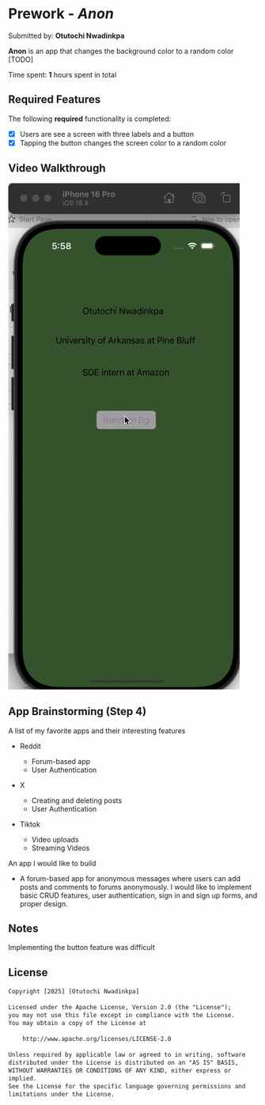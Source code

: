# Prework - *Anon*

Submitted by: **Otutochi Nwadinkpa**

**Anon** is an app that changes the background color to a random color [TODO] 

Time spent: **1** hours spent in total

## Required Features

The following **required** functionality is completed:

- [x] Users are see a screen with three labels and a button
- [x] Tapping the button changes the screen color to a random color
 
## Video Walkthrough

<img src="/appGIF.gif" width="" />


## App Brainstorming (Step 4)

A list of my favorite apps and their interesting features

- Reddit
    - Forum-based app
    - User Authentication
    
- X
    - Creating and deleting posts
    - User Authentication
    
- Tiktok
    - Video uploads
    - Streaming Videos
    
An app I would like to build

- A forum-based app for anonymous messages where users can add posts and comments to forums anonymously. I would like to implement basic CRUD features, user authentication, sign in and sign up forms, and proper design.

## Notes

Implementing the button feature was difficult

## License

    Copyright [2025] [Otutochi Nwadinkpa]

    Licensed under the Apache License, Version 2.0 (the "License");
    you may not use this file except in compliance with the License.
    You may obtain a copy of the License at

        http://www.apache.org/licenses/LICENSE-2.0

    Unless required by applicable law or agreed to in writing, software
    distributed under the License is distributed on an "AS IS" BASIS,
    WITHOUT WARRANTIES OR CONDITIONS OF ANY KIND, either express or implied.
    See the License for the specific language governing permissions and
    limitations under the License.
